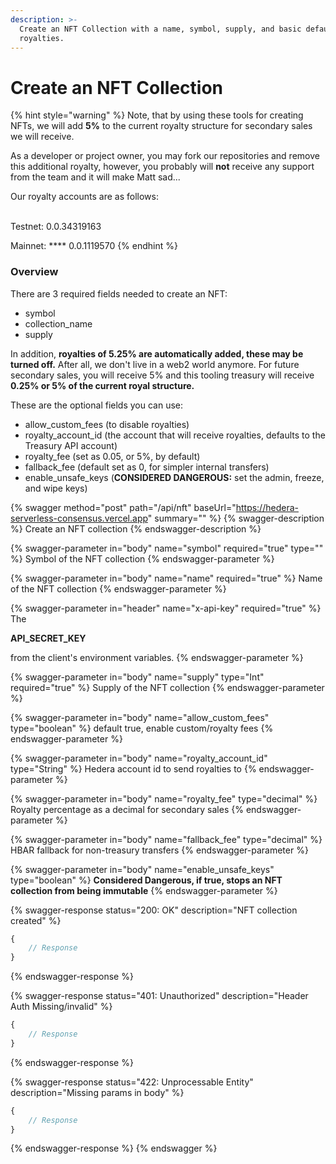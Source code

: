 ```yaml
---
description: >-
  Create an NFT Collection with a name, symbol, supply, and basic default
  royalties.
---
```


# Create an NFT Collection

{% hint style="warning" %}
Note, that by using these tools for creating NFTs, we will add **5%** to the current royalty structure for secondary sales we will receive.



As a developer or project owner, you may fork our repositories and remove this additional royalty, however, you probably will **not** receive any support from the team and it will make Matt sad...



Our royalty accounts are as follows:

\
Testnet: 0.0.34319163

Mainnet: **** 0.0.1119570
{% endhint %}

### Overview

There are 3 required fields needed to create an NFT:

* symbol
* collection\_name
* supply

In addition, **royalties of 5.25% are automatically added, these may be turned off.** After all, we don't live in a web2 world anymore. For future secondary sales, you will receive 5% and this tooling treasury will receive **0.25% or 5% of the current royal structure.**

These are the optional fields you can use:

* allow\_custom\_fees (to disable royalties)
* royalty\_account\_id (the account that will receive royalties, defaults to the Treasury API account)
* royalty\_fee (set as 0.05, or 5%, by default)
* fallback\_fee (default set as 0, for simpler internal transfers)
* enable\_unsafe\_keys (**CONSIDERED DANGEROUS:** set the admin, freeze, and wipe keys)

{% swagger method="post" path="/api/nft" baseUrl="https://hedera-serverless-consensus.vercel.app" summary="" %}
{% swagger-description %}
Create an NFT collection
{% endswagger-description %}

{% swagger-parameter in="body" name="symbol" required="true" type="" %}
Symbol of the NFT collection
{% endswagger-parameter %}

{% swagger-parameter in="body" name="name" required="true" %}
Name of the NFT collection
{% endswagger-parameter %}

{% swagger-parameter in="header" name="x-api-key" required="true" %}
The 

**API_SECRET_KEY**

 from the client's environment variables.
{% endswagger-parameter %}

{% swagger-parameter in="body" name="supply" type="Int" required="true" %}
Supply of the NFT collection
{% endswagger-parameter %}

{% swagger-parameter in="body" name="allow_custom_fees" type="boolean" %}
default true, enable custom/royalty fees
{% endswagger-parameter %}

{% swagger-parameter in="body" name="royalty_account_id" type="String" %}
Hedera account id to send royalties to 
{% endswagger-parameter %}

{% swagger-parameter in="body" name="royalty_fee" type="decimal" %}
Royalty percentage as a decimal for secondary sales
{% endswagger-parameter %}

{% swagger-parameter in="body" name="fallback_fee" type="decimal" %}
HBAR fallback for non-treasury transfers
{% endswagger-parameter %}

{% swagger-parameter in="body" name="enable_unsafe_keys" type="boolean" %}
**Considered Dangerous, if true, stops an NFT collection from being immutable**
{% endswagger-parameter %}

{% swagger-response status="200: OK" description="NFT collection created" %}
```javascript
{
    // Response
}
```
{% endswagger-response %}

{% swagger-response status="401: Unauthorized" description="Header Auth Missing/invalid" %}
```javascript
{
    // Response
}
```
{% endswagger-response %}

{% swagger-response status="422: Unprocessable Entity" description="Missing params in body" %}
```javascript
{
    // Response
}
```
{% endswagger-response %}
{% endswagger %}

